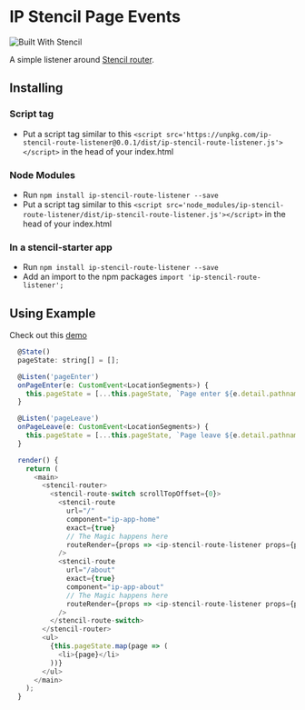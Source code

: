 # IP Stencil Page Events

![Built With Stencil](https://img.shields.io/badge/-Built%20With%20Stencil-16161d.svg?logo=data%3Aimage%2Fsvg%2Bxml%3Bbase64%2CPD94bWwgdmVyc2lvbj0iMS4wIiBlbmNvZGluZz0idXRmLTgiPz4KPCEtLSBHZW5lcmF0b3I6IEFkb2JlIElsbHVzdHJhdG9yIDE5LjIuMSwgU1ZHIEV4cG9ydCBQbHVnLUluIC4gU1ZHIFZlcnNpb246IDYuMDAgQnVpbGQgMCkgIC0tPgo8c3ZnIHZlcnNpb249IjEuMSIgaWQ9IkxheWVyXzEiIHhtbG5zPSJodHRwOi8vd3d3LnczLm9yZy8yMDAwL3N2ZyIgeG1sbnM6eGxpbms9Imh0dHA6Ly93d3cudzMub3JnLzE5OTkveGxpbmsiIHg9IjBweCIgeT0iMHB4IgoJIHZpZXdCb3g9IjAgMCA1MTIgNTEyIiBzdHlsZT0iZW5hYmxlLWJhY2tncm91bmQ6bmV3IDAgMCA1MTIgNTEyOyIgeG1sOnNwYWNlPSJwcmVzZXJ2ZSI%2BCjxzdHlsZSB0eXBlPSJ0ZXh0L2NzcyI%2BCgkuc3Qwe2ZpbGw6I0ZGRkZGRjt9Cjwvc3R5bGU%2BCjxwYXRoIGNsYXNzPSJzdDAiIGQ9Ik00MjQuNywzNzMuOWMwLDM3LjYtNTUuMSw2OC42LTkyLjcsNjguNkgxODAuNGMtMzcuOSwwLTkyLjctMzAuNy05Mi43LTY4LjZ2LTMuNmgzMzYuOVYzNzMuOXoiLz4KPHBhdGggY2xhc3M9InN0MCIgZD0iTTQyNC43LDI5Mi4xSDE4MC40Yy0zNy42LDAtOTIuNy0zMS05Mi43LTY4LjZ2LTMuNkgzMzJjMzcuNiwwLDkyLjcsMzEsOTIuNyw2OC42VjI5Mi4xeiIvPgo8cGF0aCBjbGFzcz0ic3QwIiBkPSJNNDI0LjcsMTQxLjdIODcuN3YtMy42YzAtMzcuNiw1NC44LTY4LjYsOTIuNy02OC42SDMzMmMzNy45LDAsOTIuNywzMC43LDkyLjcsNjguNlYxNDEuN3oiLz4KPC9zdmc%2BCg%3D%3D&colorA=16161d&style=flat-square)

A simple listener around [Stencil router](https://github.com/ionic-team/stencil-router).

## Installing

### Script tag

- Put a script tag similar to this `<script src='https://unpkg.com/ip-stencil-route-listener@0.0.1/dist/ip-stencil-route-listener.js'></script>` in the head of your index.html

### Node Modules

- Run `npm install ip-stencil-route-listener --save`
- Put a script tag similar to this `<script src='node_modules/ip-stencil-route-listener/dist/ip-stencil-route-listener.js'></script>` in the head of your index.html

### In a stencil-starter app

- Run `npm install ip-stencil-route-listener --save`
- Add an import to the npm packages `import 'ip-stencil-route-listener';`

## Using Example

Check out this [demo](https://stencil-route-listener.netlify.com/)

```js
  @State()
  pageState: string[] = [];

  @Listen('pageEnter')
  onPageEnter(e: CustomEvent<LocationSegments>) {
    this.pageState = [...this.pageState, `Page enter ${e.detail.pathname}`];
  }

  @Listen('pageLeave')
  onPageLeave(e: CustomEvent<LocationSegments>) {
    this.pageState = [...this.pageState, `Page leave ${e.detail.pathname}`];
  }

  render() {
    return (
      <main>
        <stencil-router>
          <stencil-route-switch scrollTopOffset={0}>
            <stencil-route
              url="/"
              component="ip-app-home"
              exact={true}
              // The Magic happens here
              routeRender={props => <ip-stencil-route-listener props={props} />}
            />
            <stencil-route
              url="/about"
              exact={true}
              component="ip-app-about"
              // The Magic happens here
              routeRender={props => <ip-stencil-route-listener props={props} />}
            />
          </stencil-route-switch>
        </stencil-router>
        <ul>
          {this.pageState.map(page => (
            <li>{page}</li>
          ))}
        </ul>
      </main>
    );
  }
```
